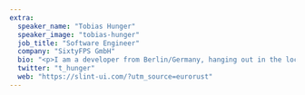 ```yaml
---
extra:
  speaker_name: "Tobias Hunger"
  speaker_image: "tobias-hunger"
  job_title: "Software Engineer"
  company: "SixtyFPS GmbH"
  bio: "<p>I am a developer from Berlin/Germany, hanging out in the local Rust groups.</p><p>Starting out as an open source contributor, I moved to develop in C++ in the late 1990 and have been contributing to C++ open source projects ever since. A few years ago I heard about Rust and got hooked: I am a regular at the Rust meetups in Berlin and I am contributing to the Slint UI toolkit – written in and for Rust.</p>"
  twitter: "t_hunger"
  web: "https://slint-ui.com/?utm_source=eurorust"
---
```


